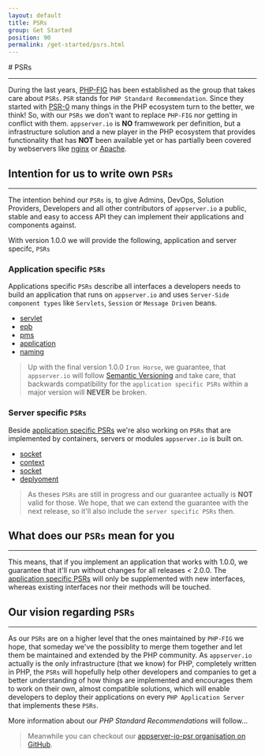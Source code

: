 ```yaml
---
layout: default
title: PSRs
group: Get Started
position: 90
permalink: /get-started/psrs.html
---
```


#<i class="fa fa-file-text-o"></i> PSRs
***

During the last years, [PHP-FIG](http://http://www.php-fig.org) has been established as the group that takes care about `PSRs`. `PSR` stands for `PHP Standard Recommendation`. Since they started with [PSR-0](http://www.php-fig.org/psr/psr-0) many things in the PHP ecosystem turn to the better, we think! So, with our `PSRs` we don't want to replace `PHP-FIG` nor getting in conflict with them. `appserver.io` is **NO** framwework per definition, but a infrastructure solution and a new player in the PHP ecosystem that provides functionality that has **NOT** been available yet or has partially been covered by webservers like [nginx](http://nginx.org) or [Apache](http://apache.org).

## Intention for us to write own `PSRs`
***

The intention behind our `PSRs` is, to give Admins, DevOps, Solution Providers, Developers and all other contributors of `appserver.io` a public, stable and easy to access API they can implement their applications and components against.

With version 1.0.0 we will provide the following, application and server specifc, `PSRs`

### Application specific `PSRs`

Applications specific `PSRs` describe all interfaces a developers needs to build an application that runs on `appserver.io` and uses `Server-Side component types` like `Servlets`, `Session` or `Message Driven` beans.

* [servlet](https://github.com/appserver-io-psr/servlet)
* [epb](https://github.com/appserver-io-psr/epb)
* [pms](https://github.com/appserver-io-psr/pms)
* [application](https://github.com/appserver-io-psr/application)
* [naming](https://github.com/appserver-io-psr/naming)

> Up with the final version 1.0.0 `Iron Horse`, we guarantee, that `appserver.io` will follow [Semantic Versioning](http://semver.org) and take care, that backwards compatibility for the `application specific PSRs` within a major version will **NEVER** be broken.

### Server specific `PSRs`

Beside [application specific PSRs](#application-specific-psrs) we're also working on `PSRs` that are implemented by containers, servers or modules `appserver.io` is built on. 

* [socket](https://github.com/appserver-io-psr/socket)
* [context](https://github.com/appserver-io-psr/context)
* [socket](https://github.com/appserver-io-psr/http-message)
* [deplyoment](https://github.com/appserver-io-psr/deployment)

> As theses `PSRs` are still in progress and our guarantee actually is **NOT** valid for those. We hope, that we can extend the guarantee with the next release, so it'll also include the `server specific PSRs` then. 

## What does our `PSRs` mean for you
***

This means, that if you implement an application that works with 1.0.0, we guarantee that it'll run without changes for all releases < 2.0.0. The [application specific PSRs](#application-specific-psrs) will only be supplemented with new interfaces, whereas existing interfaces nor their methods will be touched.

## Our vision regarding `PSRs`
***

As our `PSRs` are on a higher level that the ones maintained by `PHP-FIG` we hope, that someday we've the possiblity to merge them together and let them be maintained and extended by the PHP community. As `appserver.io` actually is the only infrastructure (that we know) for PHP, completely written in PHP, the `PSRs` will hopefully help other developers and companies to get a better understanding of how things are implemented and encourages them to work on their own, almost compatible solutions, which will enable developers to deploy their applications on every `PHP Application Server` that implements these `PSRs`.

More information about our *PHP Standard Recommendations* will follow...

> Meanwhile you can checkout our [appserver-io-psr organisation on GitHub](<https://github.com/appserver-io-psr>).

